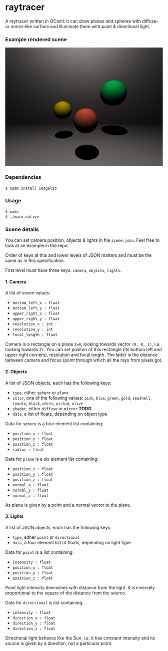 # raytracer
A raytracer written in OCaml. It can draw planes and spheres with diffuse- or mirror-like surface and illuminate them with point & directional light.


### Example rendered scene
![Example rendered scene](rendered.png)

### Dependencies
```
$ opam install imagelib
```

### Usage
```
$ make
$ ./main.native
```

### Scene details
You can set camera position, objects & lights in file `scene.json`. Feel free to look at an example in the repo.

Order of keys at this and lower levels of JSON matters and must be the same as in this specification.

First level must have three keys: `camera`, `objects`, `lights`.

#### 1. Camera
A list of seven values:
- `bottom_left_x : float`
- `bottom_left_y : float`
- `upper_right_x : float`
- `upper_right_y : float`
- `resolution_x : int`
- `resolution_y : int`
- `focal_length : float`

Camera is a rectangle on a plane `Z=0`, looking towards vector `(0, 0, 1)`, i.e. looking towards `Z+`. You can set positon of this rectangle (its bottom left and upper right corners), resolution and focal length. The latter is the distance between camera and focus (point through which all the rays from pixels go).

#### 2. Objects
A list of JSON objects, each has the following keys:
- `type`, either `sphere` or `plane`
- `color`, one of the following values: `pink`, `blue`, `green`, `gold`, `seashell`, `tomato`, `black`, `white`, `orchid`, `olive`
- `shader`, either `diffuse` or `mirror` **TODO**
- `data`, a list of floats, depending on object type

Data for `sphere` is a four element list containing:
- `position_x : float`
- `position_y : float`
- `position_z : float`
- `radius : float`

Data for `plane` is a six element list containing:
- `position_x : float`
- `position_y : float`
- `position_z : float`
- `normal_x : float`
- `normal_y : float`
- `normal_z : float`

As plane is given by a point and a normal vector to the plane.

#### 3. Lights
A list of JSON objects, each has the following keys:
- `type`, either `point` or `directional`
- `data`, a four element list of floats, depending on light type

Data for `point` is a list containing:
- `intensity : float`
- `position_x : float`
- `position_y : float`
- `position_z : float`

Point light intensity diminishes with distance from the light. It is inversely proportional to the square of the distance from the source.

Data for `directional` is list containing:
- `intensity : float`
- `direction_x : float`
- `direction_y : float`
- `direction_z : float`

Directional light behaves like the Sun, i.e. it has constant intensity and its source is given by a direction, not a particular point.